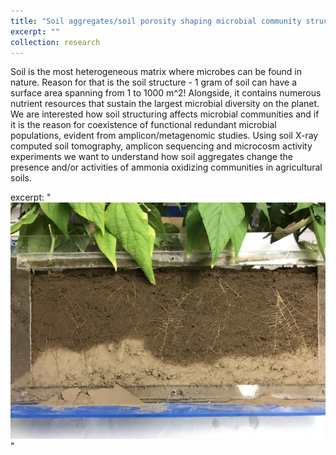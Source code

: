 ```yaml
---
title: "Soil aggregates/soil porosity shaping microbial community structure and activities"
excerpt: ""
collection: research
---
```


Soil is the most heterogeneous matrix where microbes can be found in nature. Reason for that is the soil structure - 1 gram of soil can have a surface area spanning from 1 to 1000 m^2! Alongside, it contains numerous nutrient resources that sustain the largest microbial diversity on the planet. We are interested how soil structuring affects  microbial communities and if it is the reason for coexistence of functional redundant microbial populations, evident from amplicon/metagenomic studies. Using soil X-ray computed soil tomography, amplicon sequencing and microcosm activity experiments we want to understand how soil aggregates change the presence and/or activities of ammonia oxidizing communities in agricultural soils.

excerpt: "<br/><img src='/images/rhizotrone.JPG'>"
